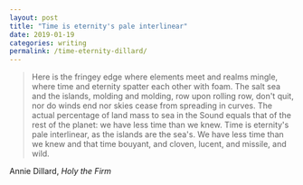 ```yaml
---
layout: post
title: "Time is eternity's pale interlinear"
date: 2019-01-19
categories: writing
permalink: /time-eternity-dillard/
---
```


> Here is the fringey edge where elements meet and realms mingle, where time and eternity spatter each other with foam. The salt sea and the islands, molding and molding, row upon rolling row, don't quit, nor do winds end nor skies cease from spreading in curves. The actual percentage of land mass to sea in the Sound equals that of the rest of the planet: we have less time than we knew. Time is eternity's pale interlinear, as the islands are the sea's. We have less time than we knew and that time bouyant, and cloven, lucent, and missile, and wild.

Annie Dillard, *Holy the Firm*